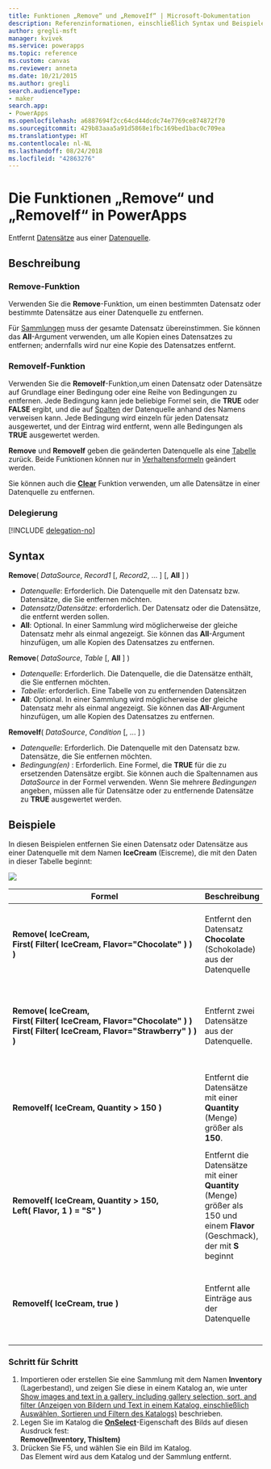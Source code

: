 ```yaml
---
title: Funktionen „Remove“ und „RemoveIf“ | Microsoft-Dokumentation
description: Referenzinformationen, einschließlich Syntax und Beispielen, für die Funktionen „Remove“ und „RemoveIf“ in PowerApps
author: gregli-msft
manager: kvivek
ms.service: powerapps
ms.topic: reference
ms.custom: canvas
ms.reviewer: anneta
ms.date: 10/21/2015
ms.author: gregli
search.audienceType:
- maker
search.app:
- PowerApps
ms.openlocfilehash: a6887694f2cc64cd44dcdc74e7769ce874872f70
ms.sourcegitcommit: 429b83aaa5a91d5868e1fbc169bed1bac0c709ea
ms.translationtype: HT
ms.contentlocale: nl-NL
ms.lasthandoff: 08/24/2018
ms.locfileid: "42863276"
---
```

# <a name="remove-and-removeif-functions-in-powerapps"></a>Die Funktionen „Remove“ und „RemoveIf“ in PowerApps
Entfernt [Datensätze](../working-with-tables.md#records) aus einer [Datenquelle](../working-with-data-sources.md).

## <a name="description"></a>Beschreibung
### <a name="remove-function"></a>Remove-Funktion
Verwenden Sie die **Remove**-Funktion, um einen bestimmten Datensatz oder bestimmte Datensätze aus einer Datenquelle zu entfernen.  

Für [Sammlungen](../working-with-data-sources.md#collections) muss der gesamte Datensatz übereinstimmen. Sie können das **All**-Argument verwenden, um alle Kopien eines Datensatzes zu entfernen; andernfalls wird nur eine Kopie des Datensatzes entfernt.

### <a name="removeif-function"></a>RemoveIf-Funktion
Verwenden Sie die **RemoveIf**-Funktion,um einen Datensatz oder Datensätze auf Grundlage einer Bedingung oder eine Reihe von Bedingungen zu entfernen. Jede Bedingung kann jede beliebige Formel sein, die **TRUE** oder **FALSE** ergibt, und die auf [Spalten](../working-with-tables.md#columns) der Datenquelle anhand des Namens verweisen kann. Jede Bedingung wird einzeln für jeden Datensatz ausgewertet, und der Eintrag wird entfernt, wenn alle Bedingungen als **TRUE** ausgewertet werden.

**Remove** und **RemoveIf** geben die geänderten Datenquelle als eine [Tabelle](../working-with-tables.md) zurück. Beide Funktionen können nur in [Verhaltensformeln](../working-with-formulas-in-depth.md) geändert werden.

Sie können auch die **[Clear](function-clear-collect-clearcollect.md)**  Funktion verwenden, um alle Datensätze in einer Datenquelle zu entfernen.

### <a name="delegation"></a>Delegierung
[!INCLUDE [delegation-no](../../../includes/delegation-no.md)]

## <a name="syntax"></a>Syntax
**Remove**( *DataSource*, *Record1* [, *Record2*, ... ] [, **All** ] )

* *Datenquelle*: Erforderlich. Die Datenquelle mit den Datensatz bzw. Datensätze, die Sie entfernen möchten.
* *Datensatz/Datensätze*: erforderlich. Der Datensatz oder die Datensätze, die entfernt werden sollen.
* **All**: Optional. In einer Sammlung wird möglicherweise der gleiche Datensatz mehr als einmal angezeigt.  Sie können das **All**-Argument hinzufügen, um alle Kopien des Datensatzes zu entfernen.

**Remove**( *DataSource*, *Table* [, **All** ] )

* *Datenquelle*: Erforderlich. Die Datenquelle, die die Datensätze enthält, die Sie entfernen möchten.
* *Tabelle*: erforderlich. Eine Tabelle von zu entfernenden Datensätzen
* **All**: Optional. In einer Sammlung wird möglicherweise der gleiche Datensatz mehr als einmal angezeigt.  Sie können das **All**-Argument hinzufügen, um alle Kopien des Datensatzes zu entfernen.

**RemoveIf**( *DataSource*, *Condition* [, ... ] )

* *Datenquelle*: Erforderlich. Die Datenquelle mit den Datensatz bzw. Datensätze, die Sie entfernen möchten.
* *Bedingung(en)* : Erforderlich. Eine Formel, die **TRUE** für die zu ersetzenden Datensätze ergibt.  Sie können auch die Spaltennamen aus *DataSource* in der Formel verwenden.  Wenn Sie mehrere *Bedingungen* angeben, müssen alle für Datensätze oder zu entfernende Datensätze zu **TRUE** ausgewertet werden.

## <a name="examples"></a>Beispiele
In diesen Beispielen entfernen Sie einen Datensatz oder Datensätze aus einer Datenquelle mit dem Namen **IceCream** (Eiscreme), die mit den Daten in dieser Tabelle beginnt:

![](media/function-remove-removeif/icecream.png)

| Formel | Beschreibung | Ergebnis |
| --- | --- | --- |
| **Remove(&nbsp;IceCream,<br>First(&nbsp;Filter(&nbsp;IceCream,&nbsp;Flavor="Chocolate"&nbsp;)&nbsp;) )** |Entfernt den Datensatz **Chocolate** (Schokolade) aus der Datenquelle |<style> img { max-width: none } </style> ![](media/function-remove-removeif/icecream-no-chocolate.png)<br><br>Die Datenquelle **IceCream** (Eiscreme) wurde geändert. |
| **Remove(&nbsp;IceCream,<br>First(&nbsp;Filter(&nbsp;IceCream,&nbsp;Flavor="Chocolate"&nbsp;)&nbsp;) First(&nbsp;Filter(&nbsp;IceCream,&nbsp;Flavor="Strawberry"&nbsp;)&nbsp;) )** |Entfernt zwei Datensätze aus der Datenquelle. |![](media/function-remove-removeif/icecream-only-vanilla.png)<br><br>Die Datenquelle **IceCream** (Eiscreme) wurde geändert. |
| **RemoveIf(&nbsp;IceCream, Quantity&nbsp;>&nbsp;150 )** |Entfernt die Datensätze mit einer **Quantity** (Menge) größer als **150**. |![](media/function-remove-removeif/icecream-only-chocolate.png)<br><br>Die Datenquelle **IceCream** (Eiscreme) wurde geändert. |
| **RemoveIf(&nbsp;IceCream, Quantity&nbsp;>&nbsp;150, Left(&nbsp;Flavor,&nbsp;1&nbsp;) = "S" )** |Entfernt die Datensätze mit einer **Quantity** (Menge) größer als 150 und einem **Flavor** (Geschmack), der mit **S** beginnt |![](media/function-remove-removeif/icecream-no-strawberry.png)<br><br><br>Die Datenquelle **IceCream** (Eiscreme) wurde geändert. |
| **RemoveIf(&nbsp;IceCream, true )** |Entfernt alle Einträge aus der Datenquelle |![](media/function-remove-removeif/icecream-empty.png)<br><br>Die Datenquelle **IceCream** (Eiscreme) wurde geändert. |

### <a name="step-by-step"></a>Schritt für Schritt
1. Importieren oder erstellen Sie eine Sammlung mit dem Namen **Inventory** (Lagerbestand), und zeigen Sie diese in einem Katalog an, wie unter [Show images and text in a gallery, including gallery selection, sort, and filter (Anzeigen von Bildern und Text in einem Katalog, einschließlich Auswählen, Sortieren und Filtern des Katalogs)](../show-images-text-gallery-sort-filter.md) beschrieben.
2. Legen Sie im Katalog die **[OnSelect](../controls/properties-core.md)**-Eigenschaft des Bilds auf diesen Ausdruck fest:<br>**Remove(Inventory, ThisItem)**
3. Drücken Sie F5, und wählen Sie ein Bild im Katalog.<br>Das Element wird aus dem Katalog und der Sammlung entfernt.

